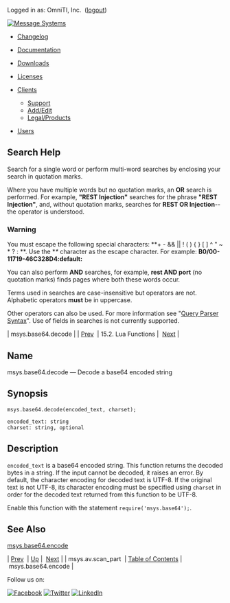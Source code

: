 Logged in as: OmniTI, Inc.  ([logout](https://support.messagesystems.com/logout.php))

[![Message Systems](https://support.messagesystems.com/images/ms-white205.png)](https://support.messagesystems.com/start.php) 

*   [Changelog](https://support.messagesystems.com/start.php?show=changelog)
*   [Documentation](https://support.messagesystems.com/docs/)
*   [Downloads](https://support.messagesystems.com/start.php)

*   [Licenses](https://support.messagesystems.com/license_summary.php)
*   <a href="">Clients</a>
    *   [Support](https://support.messagesystems.com/cs.php)
    *   [Add/Edit](https://support.messagesystems.com/edit_client.php)
    *   [Legal/Products](https://support.messagesystems.com/edit_products.php)
*   [Users](https://support.messagesystems.com/edit_customer.php)

## Search Help

Search for a single word or perform multi-word searches by enclosing your search in quotation marks.

Where you have multiple words but no quotation marks, an **OR** search is performed. For example, **"REST Injection"** searches for the phrase **"REST Injection"**, and, without quotation marks, searches for **REST OR Injection**--the operator is understood.

### Warning

You must escape the following special characters: **+ - && || ! ( ) { } [ ] ^ " ~ * ? : \**. Use the **\** character as the escape character. For example: **B0/00-11719-46C328D4\:default\:**

You can also perform **AND** searches, for example, **rest AND port** (no quotation marks) finds pages where both these words occur.

Terms used in searches are case-insensitive but operators are not. Alphabetic operators **must** be in uppercase.

Other operators can also be used. For more information see "[Query Parser Syntax](https://lucene.apache.org/core/old_versioned_docs/versions/3_0_0/queryparsersyntax.html)". Use of fields in searches is not currently supported.

| msys.base64.decode |
| [Prev](lua.ref.msys.av.scan_part.php)  | 15.2. Lua Functions |  [Next](lua.ref.msys.base64.encode.php) |

<a name="lua.ref.msys.base64.decode"></a>
## Name

msys.base64.decode — Decode a base64 encoded string

<a name="idp26188336"></a>
## Synopsis

`msys.base64.decode(encoded_text, charset);`

```
encoded_text: string
charset: string, optional
```
<a name="idp26191072"></a>
## Description

`encoded_text` is a base64 encoded string. This function returns the decoded bytes in a string. If the input cannot be decoded, it raises an error. By default, the character encoding for decoded text is UTF-8\. If the original text is not UTF-8, its character encoding must be specified using `charset` in order for the decoded text returned from this function to be UTF-8.

Enable this function with the statement `require('msys.base64');`.

<a name="idp26194816"></a>
## See Also

[msys.base64.encode](lua.ref.msys.base64.encode.php "msys.base64.encode")

| [Prev](lua.ref.msys.av.scan_part.php)  | [Up](lua.function.details.php) |  [Next](lua.ref.msys.base64.encode.php) |
| msys.av.scan_part  | [Table of Contents](index.php) |  msys.base64.encode |

Follow us on:

[![Facebook](https://support.messagesystems.com/images/icon-facebook.png)](http://www.facebook.com/messagesystems) [![Twitter](https://support.messagesystems.com/images/icon-twitter.png)](http://twitter.com/#!/MessageSystems) [![LinkedIn](https://support.messagesystems.com/images/icon-linkedin.png)](http://www.linkedin.com/company/message-systems)